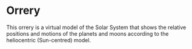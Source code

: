 # Orrery
This orrery is a virtual model of the Solar System that shows the relative positions and motions of the planets and moons according to the heliocentric (Sun-centred) model.
